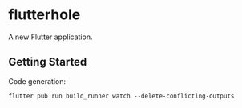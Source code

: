 # flutterhole

A new Flutter application.

## Getting Started

Code generation:

```shell script
flutter pub run build_runner watch --delete-conflicting-outputs
```
